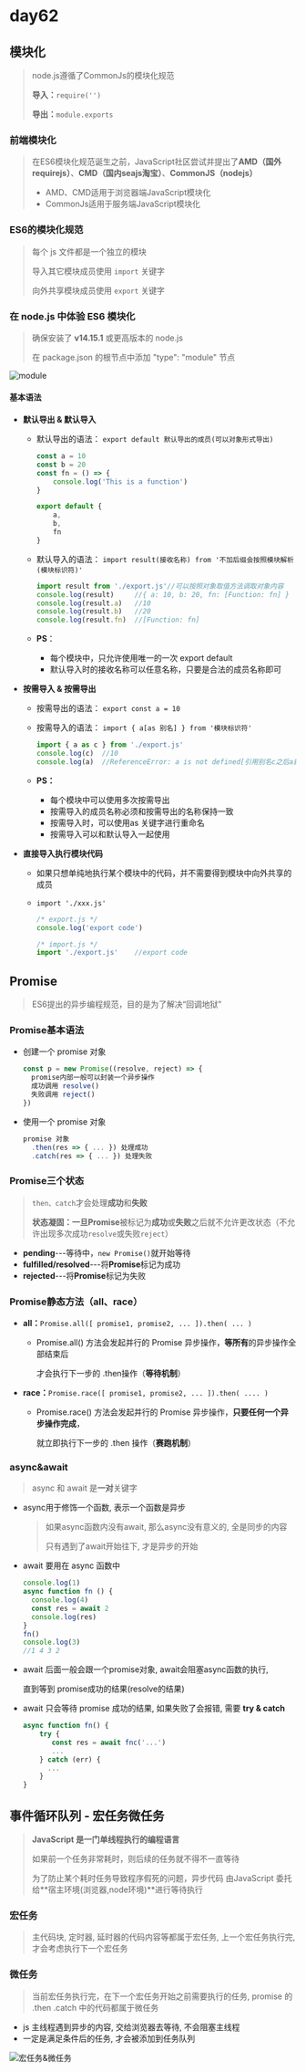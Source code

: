 # day62

## 模块化

> node.js遵循了CommonJs的模块化规范
>
> **导入：**`require('')`
>
> **导出：**`module.exports`

### 前端模块化

> 在ES6模块化规范诞生之前，JavaScript社区尝试并提出了**AMD（国外requirejs）**、**CMD（国内seajs淘宝）**、**CommonJS（nodejs）**
>
> - AMD、CMD适用于浏览器端JavaScript模块化
> - CommonJs适用于服务端JavaScript模块化

### ES6的模块化规范

> 每个 js 文件都是一个独立的模块
>
> 导入其它模块成员使用 `import`  关键字
>
> 向外共享模块成员使用 `export` 关键字 

### 在 node.js 中体验 ES6 模块化

> 确保安装了 **v14.15.1** 或更高版本的 node.js
>
> 在 package.json 的根节点中添加 "type": "module" 节点

![module](./media/module.png)

#### 基本语法

- **默认导出 & 默认导入**

  - 默认导出的语法： `export default 默认导出的成员(可以对象形式导出)`

    ```js
    const a = 10
    const b = 20
    const fn = () => {
        console.log('This is a function')
    }
    
    export default {
        a,
        b,
        fn
    }
    ```

  - 默认导入的语法： `import result(接收名称) from '不加后缀会按照模块解析(模块标识符)'`

    ```js
    import result from './export.js'//可以按照对象取值方法调取对象内容
    console.log(result)		//{ a: 10, b: 20, fn: [Function: fn] }
    console.log(result.a)	//10
    console.log(result.b)	//20
    console.log(result.fn)	//[Function: fn]
    ```

  - **PS**：

    - 每个模块中，只允许使用唯一的一次 export default
    - 默认导入时的接收名称可以任意名称，只要是合法的成员名称即可

- **按需导入 & 按需导出**

  - 按需导出的语法： `export const a = 10`

  - 按需导入的语法： `import { a[as 别名] } from '模块标识符'`

    ```js
    import { a as c } from './export.js'
    console.log(c)	//10
    console.log(a)	//ReferenceError: a is not defined[引用别名c之后a就不能用了]
    ```

  - **PS：**

    - 每个模块中可以使用多次按需导出
    - 按需导入的成员名称必须和按需导出的名称保持一致
    - 按需导入时，可以使用as 关键字进行重命名
    - 按需导入可以和默认导入一起使用

- **直接导入执行模块代码**

  - 如果只想单纯地执行某个模块中的代码，并不需要得到模块中向外共享的成员

  - `import './xxx.js'`

    ```js
    /* export.js */
    console.log('export code')
    ```

    ```js
    /* import.js */
    import './export.js'	//export code
    ```

## Promise

> ES6提出的异步编程规范，目的是为了解决“回调地狱”

### Promise基本语法

- 创建一个 promise 对象

  ```js
  const p = new Promise((resolve, reject) => {
    promise内部一般可以封装一个异步操作
  	成功调用 resolve()
  	失败调用 reject()
  })
  ```

- 使用一个 promise 对象

  ```js
  promise 对象
    .then(res => { ... }) 处理成功
    .catch(res => { ... }) 处理失败
  ```

### Promise三个状态

> `then、catch`才会处理**成功**和**失败**
>
> **状态凝固：**一旦**Promise**被标记为**成功**或**失败**之后就不允许更改状态（不允许出现多次成功`resolve`或失败`reject`）

- **pending**---等待中，`new Promise()`就开始等待
- **fulfilled/resolved**---将**Promise**标记为成功
- **rejected**---将**Promise**标记为失败

### Promise静态方法（all、race）

- **all：**`Promise.all([ promise1, promise2, ... ]).then( ... )`

  - Promise.all() 方法会发起并行的 Promise 异步操作，**等所有**的异步操作全部结束后

    才会执行下一步的 .then操作（**等待机制**）

- **race：**`Promise.race([ promise1, promise2, ... ]).then( .... )`

  - Promise.race() 方法会发起并行的 Promise 异步操作，**只要任何一个异步操作完成**，

    就立即执行下一步的 .then 操作（**赛跑机制**）

### async&await

> async 和 await 是**一对**关键字

- async用于修饰一个函数, 表示一个函数是异步

  > 如果async函数内没有await, 那么async没有意义的, 全是同步的内容
  >
  > 只有遇到了await开始往下, 才是异步的开始

- await 要用在 async 函数中

  ```js
  console.log(1)
  async function fn () {
    console.log(4)
    const res = await 2
    console.log(res)
  }
  fn()
  console.log(3)
  //1 4 3 2
  ```

- await 后面一般会跟一个promise对象,  await会阻塞async函数的执行,

  直到等到 promise成功的结果(resolve的结果)

- await 只会等待 promise 成功的结果, 如果失败了会报错, 需要 **try & catch**

  ```js
  async function fn() {
      try {
         const res = await fnc('...')
         ...
      } catch (err) {
        ...
      }
  }
  ```

## 事件循环队列 - 宏任务微任务

> **JavaScript 是一门单线程执行的编程语言**
>
> 如果前一个任务非常耗时，则后续的任务就不得不一直等待
>
> 为了防止某个耗时任务导致程序假死的问题，异步代码 由JavaScript  委托给**宿主环境(浏览器,node环境)**进行等待执行

### 宏任务

> 主代码块, 定时器, 延时器的代码内容等都属于宏任务,  上一个宏任务执行完, 才会考虑执行下一个宏任务

### 微任务

> 当前宏任务执行完，在下一个宏任务开始之前需要执行的任务, promise 的 .then  .catch 中的代码都属于微任务

- js 主线程遇到异步的内容, 交给浏览器去等待, 不会阻塞主线程
- 一定是满足条件后的任务, 才会被添加到任务队列

![宏任务&微任务](./media/宏任务&微任务.png)

